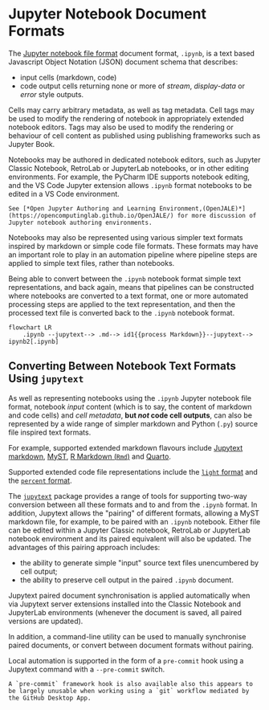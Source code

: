 # Jupyter Notebook Document Formats

The [Jupyter notebook file format](https://nbformat.readthedocs.io/en/latest/format_description.html) document format, `.ipynb`, is a text based Javascript Object Notation (JSON) document schema that describes:

- input cells (markdown, code)
- code output cells returning none or more of *stream*, *display-data* or *error* style outputs.

Cells may carry arbitrary metadata, as well as tag metadata. Cell tags may be used to modify the rendering of notebook in appropriately extended notebook editors. Tags may also be used to modify the rendering or behaviour of cell content as published using publishing frameworks such as Jupyter Book.

Notebooks may be authored in dedicated notebook editors, such as Jupyter Classic Notebook, RetroLab or JupyterLab notebooks, or in other editing environments. For example, the PyCharm IDE supports notebook editing, and the VS Code Jupyter extension allows `.ipynb` format notebooks to be edited in a VS Code environment.

```{note}
See [*Open Jupyter Authoring and Learning Environment,(OpenJALE)*](https://opencomputinglab.github.io/OpenJALE/) for more discussion of Jupyter notebook authoring environments.
```

Notebooks may also be represented using various simpler text formats inspired by markdown or simple code file formats. These formats may have an important role to play in an automation pipeline where pipeline steps are applied to simple text files, rather than notebooks.

Being able to convert between the `.ipynb` notebook format simple text representations, and back again, means that pipelines can be constructed where notebooks are converted to a text format, one or more automated processing steps are applied to the text representation, and then the processed text file is converted back to the `.ipynb` notebook format.

```{mermaid}
flowchart LR
    .ipynb --jupytext--> .md--> id1{{process Markdown}}--jupytext--> ipynb2[.ipynb]
```

## Converting Between Notebook Text Formats Using `jupytext`

As well as representing notebooks using the `.ipynb` Jupyter notebook file format, notebook *input* content (which is to say, the content of markdown and code cells) and *cell metadata*, __but *not* code cell outputs__, can also be represented by a wide range of simpler markdown and Python (`.py`) source file inspired text formats.

For example, supported extended markdown flavours include [Jupytext markdown](https://jupytext.readthedocs.io/en/latest/formats.html#jupytext-markdown), [MyST](https://jupytext.readthedocs.io/en/latest/formats.html#myst-markdown), [R Markdown (`Rmd`)](https://jupytext.readthedocs.io/en/latest/formats.html#r-markdown) and [Quarto](https://jupytext.readthedocs.io/en/latest/formats.html#quarto).

Supported extended code file representations include the [`light` format](https://jupytext.readthedocs.io/en/latest/formats.html#the-light-format) and the [`percent` format](https://jupytext.readthedocs.io/en/latest/formats.html#the-percent-format).

The [`jupytext`](https://jupytext.readthedocs.io/en/latest) package provides a range of tools for supporting two-way conversion between all these formats and to and from the `.ipynb` format. In addition, Jupytext allows the "pairing" of different formats, allowing a MyST markdown file, for example, to be paired with an `.ipynb` notebook. Either file can be edited within a Jupyter Classic notebook, RetroLab or JupyterLab notebook environment and its paired equivalent will also be updated. The advantages of this pairing approach includes:

- the ability to generate simple "input" source text files unencumbered by cell output;
- the ability to preserve cell output in the paired `.ipynb` document.

Jupytext paired document synchronisation is applied automatically when via Jupytext server extensions installed into the Classic Notebook and JupyterLab environments (whenever the document is saved, all paired versions are updated).

In addition, a command-line utility can be used to manually synchronise paired documents, or convert between document formats without pairing.

Local automation is supported in the form of a `pre-commit` hook using a Jupytext command with a `--pre-commit` switch.

```{warning}
A `pre-commit` framework hook is also available also this appears to be largely unusable when working using a `git` workflow mediated by the GitHub Desktop App.
```
